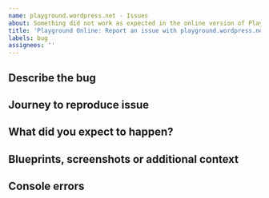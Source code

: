 ```yaml
---
name: playground.wordpress.net - Issues
about: Something did not work as expected in the online version of Playground?
title: 'Playground Online: Report an issue with playground.wordpress.net'
labels: bug
assignees: ''
---
```


## Describe the bug

<!-- What did you encounter that seems to be broken? -->

## Journey to reproduce issue

<!--
1. Went to URL, or clicked...
2. I saw...
3. I expected...
4. Instead...
-->

## What did you expect to happen?

<!-- Fill in the blank :) -->

## Blueprints, screenshots or additional context

<!-- If you used a Blueprint, have a screenshot to share, or any other relevant thoughts, put them here -->

## Console errors

<!-- Please include the output from your web browser console. If you're not sure how to do that, see https://support.google.com/docs/thread/1873663/collecting-console-logs-chrome-browser-only   -->
